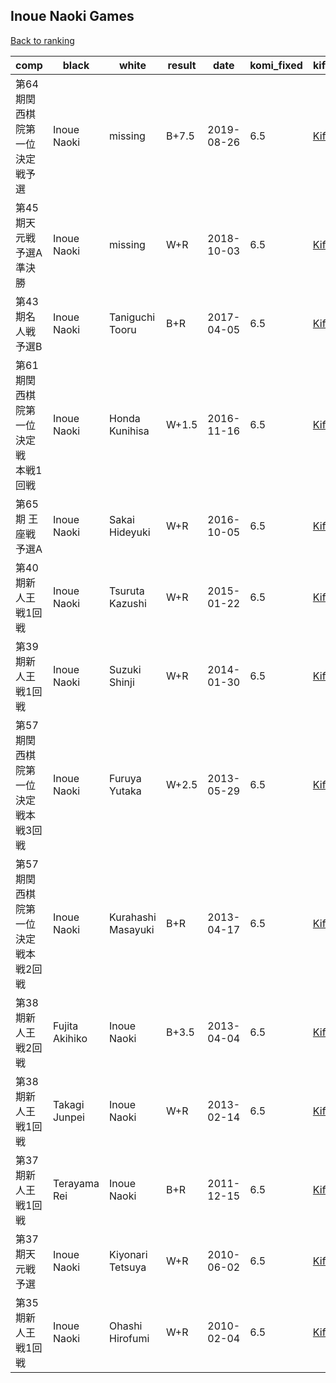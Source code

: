 ## Inoue Naoki Games

[Back to ranking](../../index.md)




| **comp** | **black** | **white** | **result** | **date** | **komi_fixed** | **kifu** | 
| --- | --- | --- | --- | --- | --- | --- |
| 第64期関西棋院第一位決定戦予選 | Inoue Naoki | missing | B+7.5 | 2019-08-26 | 6.5 | [Kifu](https://kifudepot.net/kifucontents.php?id=9IuS%2BHE7d%2FQuHZVP73WBsQ%3D%3D) | 
| 第45期天元戦予選A準決勝 | Inoue Naoki | missing | W+R | 2018-10-03 | 6.5 | [Kifu](https://kifudepot.net/kifucontents.php?id=GS%2Fvlx7JG4hdfibmvHB4uA%3D%3D) | 
| 第43期名人戦　予選B | Inoue Naoki | Taniguchi Tooru | B+R | 2017-04-05 | 6.5 | [Kifu](https://kifudepot.net/kifucontents.php?id=CbhJrCK5YmEj7Rj%2BNt4j%2Fg%3D%3D) | 
| 第61期関西棋院第一位決定戦　本戦1回戦 | Inoue Naoki | Honda Kunihisa | W+1.5 | 2016-11-16 | 6.5 | [Kifu](https://kifudepot.net/kifucontents.php?id=XXWmlGlJBTOh1f7x6FS%2Faw%3D%3D) | 
| 第65期 王座戦 予選A | Inoue Naoki | Sakai Hideyuki | W+R | 2016-10-05 | 6.5 | [Kifu](https://kifudepot.net/kifucontents.php?id=LlyZvOmY5U%2FTWCmG%2BadM3w%3D%3D) | 
| 第40期新人王戦1回戦 | Inoue Naoki | Tsuruta Kazushi | W+R | 2015-01-22 | 6.5 | [Kifu](https://kifudepot.net/kifucontents.php?id=fHNx6wh2A3BCH8IAiVq0fg%3D%3D) | 
| 第39期新人王戦1回戦 | Inoue Naoki | Suzuki Shinji | W+R | 2014-01-30 | 6.5 | [Kifu](https://kifudepot.net/kifucontents.php?id=eYIWQFr3I796NKKzVtFclw%3D%3D) | 
| 第57期関西棋院第一位決定戦本戦3回戦 | Inoue Naoki | Furuya Yutaka | W+2.5 | 2013-05-29 | 6.5 | [Kifu](https://kifudepot.net/kifucontents.php?id=PEKqgl%2BFSDYKa6zVTd77oA%3D%3D) | 
| 第57期関西棋院第一位決定戦本戦2回戦 | Inoue Naoki | Kurahashi Masayuki | B+R | 2013-04-17 | 6.5 | [Kifu](https://kifudepot.net/kifucontents.php?id=aRKLTRH76PfHueNDvRIoGw%3D%3D) | 
| 第38期新人王戦2回戦 | Fujita Akihiko | Inoue Naoki | B+3.5 | 2013-04-04 | 6.5 | [Kifu](https://kifudepot.net/kifucontents.php?id=CPKyvXoMjieY3d9kUXk1ow%3D%3D) | 
| 第38期新人王戦1回戦 | Takagi Junpei | Inoue Naoki | W+R | 2013-02-14 | 6.5 | [Kifu](https://kifudepot.net/kifucontents.php?id=PD1FVysbDMrs%2FGB8dvvBeg%3D%3D) | 
| 第37期新人王戦1回戦 | Terayama Rei | Inoue Naoki | B+R | 2011-12-15 | 6.5 | [Kifu](https://kifudepot.net/kifucontents.php?id=yTvDv8BXOZNtsRrA8DobbQ%3D%3D) | 
| 第37期天元戦予選 | Inoue Naoki | Kiyonari Tetsuya | W+R | 2010-06-02 | 6.5 | [Kifu](https://kifudepot.net/kifucontents.php?id=BX1ihmTBMmwuPHq67%2B0Ttw%3D%3D) | 
| 第35期新人王戦1回戦 | Inoue Naoki | Ohashi Hirofumi | W+R | 2010-02-04 | 6.5 | [Kifu](https://kifudepot.net/kifucontents.php?id=%2B3YH6azJeUpX0oCYzZ%2BfJg%3D%3D) |




